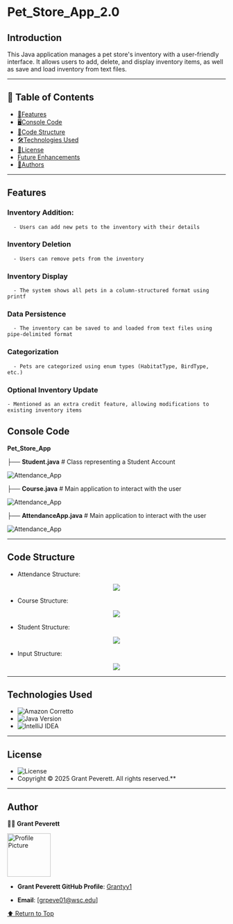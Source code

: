# Pet_Store_App_2.0

## Introduction
This Java application manages a pet store's inventory with a user-friendly interface. It allows users to add, delete, and display inventory items, as well as save and load inventory from text files.

---

## 📑 Table of Contents
- [📌Features](#features)
- [🖥️Console Code](#console-code)
- [📂Code Structure](#code-structure)
- [🛠️Technologies Used](#technologies-used)
- [📜License](#license)
- [Future Enhancements](#future-enhancements)
- [👥Authors](#authors)
--- 
## Features

### Inventory Addition:
      - Users can add new pets to the inventory with their details

### Inventory Deletion 
      - Users can remove pets from the inventory
      
### Inventory Display 
      - The system shows all pets in a column-structured format using printf
      
### Data Persistence 
      - The inventory can be saved to and loaded from text files using pipe-delimited format
      
### Categorization 
      - Pets are categorized using enum types (HabitatType, BirdType, etc.)
      
### Optional Inventory Update 
    - Mentioned as an extra credit feature, allowing modifications to existing inventory items

## Console Code 

**Pet_Store_App**

├── **Student.java**        # Class representing a Student Account

<img src="https://github.com/Grantyy1/Attendance_App/blob/master/src/Student.java" alt="Attendance_App"/>

├── **Course.java**         # Main application to interact with the user

<img src="https://github.com/Grantyy1/Attendance_App/blob/master/src/Course.java" alt="Attendance_App"/>

├── **AttendanceApp.java**  # Main application to interact with the user

<img src="https://github.com/Grantyy1/Attendance_App/blob/master/src/AttendanceApp.java" alt="Attendance_App"/>

---

## Code Structure

* Attendance Structure:

<div align="center">
  <kbd>
    <img src="./assets/ATTENDANCE STRUC.jpg" />
  </kbd>
</div>

* Course Structure:

<div align="center">
  <kbd>
    <img src="./assets/COURSE STRUC.jpg" />
  </kbd>
</div>

* Student Structure: 

<div align="center">
  <kbd>
    <img src="./assets/STUDENT STRUC.jpg" />
  </kbd>
</div>

* Input Structure:

<div align="center">
  <kbd>
    <img src="./assets/INPUT STRUC.jpg" />
  </kbd>
</div>

---

## Technologies Used
- ![Amazon Corretto](https://img.shields.io/badge/Amazon_Corretto-blue?style=for-the-badge&logo=amazon-aws&logoColor=white)
- ![Java Version](https://img.shields.io/badge/Java-17-blue)
- ![IntelliJ IDEA](https://img.shields.io/badge/IntelliJ_IDEA-000000.svg?style=for-the-badge&logo=intellij-idea&logoColor=white)
---
## License
- ![License](https://img.shields.io/badge/License-MIT-green)
- Copyright &copy; 2025 Grant Peverett. All rights reserved.**
---
## Author

👨‍💻 **Grant Peverett**

<img src="https://github.com/Grantyy1/Banking_App_2.0/blob/10657c1f1040e8041bc3800c4b000588742cfc73/Assets/8023B029-A886-4B1A-8DF6-1A7132D34B6A%20(1).JPG" alt="Profile Picture" width="100" /> 

- **Grant Peverett GitHub Profile**: [Grantyy1](https://github.com/Grantyy1)
  
- **Email**: [grpeve01@wsc.edu]

[⬆️ Return to Top](#overview)
